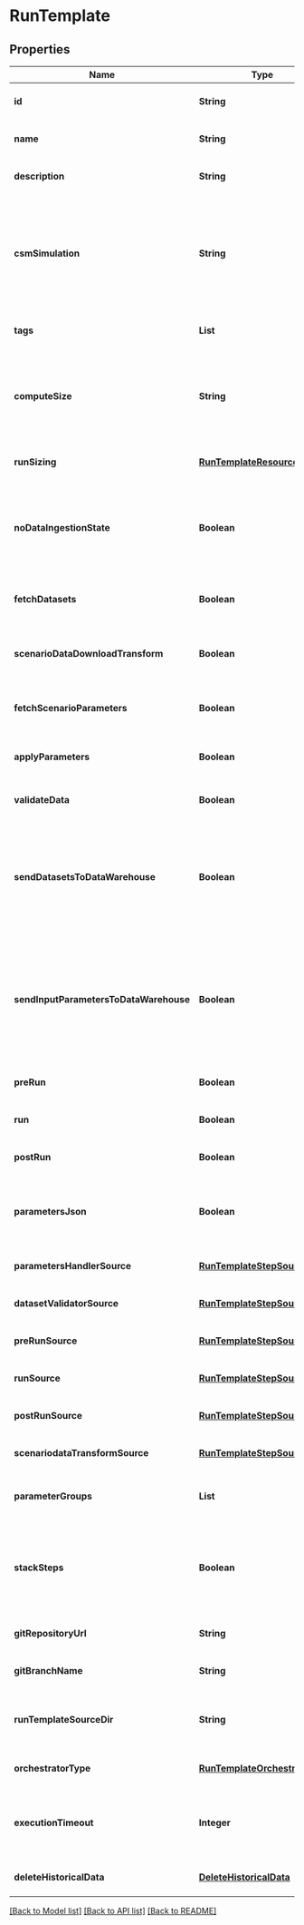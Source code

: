 # RunTemplate
## Properties

| Name | Type | Description | Notes |
|------------ | ------------- | ------------- | -------------|
| **id** | **String** | the Solution Run Template id | [default to null] |
| **name** | **String** | the Run Template name | [optional] [default to null] |
| **description** | **String** | the Run Template description | [optional] [default to null] |
| **csmSimulation** | **String** | the Cosmo Tech simulation name. This information is send to the Engine. Mandatory information if no Engine is defined | [optional] [default to null] |
| **tags** | **List** | the list of Run Template tags | [optional] [default to null] |
| **computeSize** | **String** | the compute size needed for this Run Template. Standard sizes are basic and highcpu. Default is basic | [optional] [default to null] |
| **runSizing** | [**RunTemplateResourceSizing**](RunTemplateResourceSizing.md) |  | [optional] [default to null] |
| **noDataIngestionState** | **Boolean** | set to true if the run template does not want to check data ingestion state (no probes or not control plane) | [optional] [default to null] |
| **fetchDatasets** | **Boolean** | whether or not the fetch dataset step is done | [optional] [default to null] |
| **scenarioDataDownloadTransform** | **Boolean** | whether or not the scenario data download transform step step is done | [optional] [default to null] |
| **fetchScenarioParameters** | **Boolean** | whether or not the fetch parameters step is done | [optional] [default to null] |
| **applyParameters** | **Boolean** | whether or not the apply parameter step is done | [optional] [default to null] |
| **validateData** | **Boolean** | whether or not the validate step is done | [optional] [default to null] |
| **sendDatasetsToDataWarehouse** | **Boolean** | whether or not the Datasets values are send to the DataWarehouse prior to Simulation Run. If not set follow the Workspace setting | [optional] [default to null] |
| **sendInputParametersToDataWarehouse** | **Boolean** | whether or not the input parameters values are send to the DataWarehouse prior to Simulation Run. If not set follow the Workspace setting | [optional] [default to null] |
| **preRun** | **Boolean** | whether or not the pre-run step is done | [optional] [default to null] |
| **run** | **Boolean** | whether or not the run step is done | [optional] [default to null] |
| **postRun** | **Boolean** | whether or not the post-run step is done | [optional] [default to null] |
| **parametersJson** | **Boolean** | whether or not to store the scenario parameters in json instead of csv | [optional] [default to null] |
| **parametersHandlerSource** | [**RunTemplateStepSource**](RunTemplateStepSource.md) |  | [optional] [default to null] |
| **datasetValidatorSource** | [**RunTemplateStepSource**](RunTemplateStepSource.md) |  | [optional] [default to null] |
| **preRunSource** | [**RunTemplateStepSource**](RunTemplateStepSource.md) |  | [optional] [default to null] |
| **runSource** | [**RunTemplateStepSource**](RunTemplateStepSource.md) |  | [optional] [default to null] |
| **postRunSource** | [**RunTemplateStepSource**](RunTemplateStepSource.md) |  | [optional] [default to null] |
| **scenariodataTransformSource** | [**RunTemplateStepSource**](RunTemplateStepSource.md) |  | [optional] [default to null] |
| **parameterGroups** | **List** | the ordered list of parameters groups for the Run Template | [optional] [default to null] |
| **stackSteps** | **Boolean** | whether or not to stack adjacent scenario run steps in one container run which will chain steps | [optional] [default to null] |
| **gitRepositoryUrl** | **String** | an optional URL to the git repository | [optional] [default to null] |
| **gitBranchName** | **String** | an optional git branch name | [optional] [default to null] |
| **runTemplateSourceDir** | **String** | an optional directory where to find the run template source | [optional] [default to null] |
| **orchestratorType** | [**RunTemplateOrchestrator**](RunTemplateOrchestrator.md) |  | [optional] [default to null] |
| **executionTimeout** | **Integer** | an optional duration in seconds in which a workflow is allowed to run | [optional] [default to null] |
| **deleteHistoricalData** | [**DeleteHistoricalData**](DeleteHistoricalData.md) |  | [optional] [default to null] |

[[Back to Model list]](../README.md#documentation-for-models) [[Back to API list]](../README.md#documentation-for-api-endpoints) [[Back to README]](../README.md)

